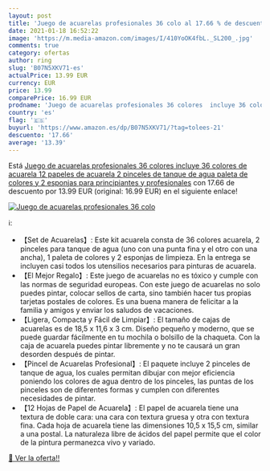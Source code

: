 ```yaml
---
layout: post
title: 'Juego de acuarelas profesionales 36 colo al 17.66 % de descuento'
date: 2021-01-18 16:52:22
image: 'https://m.media-amazon.com/images/I/410YoOK4fbL._SL200_.jpg'
comments: true
category: ofertas
author: ring
slug: 'B07N5XKV71-es'
actualPrice: 13.99 EUR
currency: EUR
price: 13.99
comparePrice: 16.99 EUR
prodname: 'Juego de acuarelas profesionales 36 colores  incluye 36 colores de acuarela  12 papeles de acuarela  2 pinceles de tanque de agua  paleta de colores y 2 esponjas para principiantes y profesionales'
country: 'es'
flag: '🇪🇸'
buyurl: 'https://www.amazon.es/dp/B07N5XKV71/?tag=tolees-21'
descuento: '17.66'
average: '13.39'
---
```


Está [Juego de acuarelas profesionales 36 colores  incluye 36 colores de acuarela  12 papeles de acuarela  2 pinceles de tanque de agua  paleta de colores y 2 esponjas para principiantes y profesionales](https://www.amazon.es/dp/B07N5XKV71/?tag=tolees-21) con 17.66 de descuento por 13.99 EUR (original: 16.99 EUR) en el siguiente enlace!

[![Juego de acuarelas profesionales 36 colo](https://m.media-amazon.com/images/I/410YoOK4fbL._SL200_.jpg)](https://www.amazon.es/dp/B07N5XKV71/?tag=tolees-21)

ℹ️:

- 【Set de Acuarelas】: Este kit acuarela consta de 36 colores acuarela, 2 pinceles para tanque de agua (uno con una punta fina y el otro con una ancha), 1 paleta de colores y 2 esponjas de limpieza. En la entrega se incluyen casi todos los utensilios necesarios para pinturas de acuarela.
- 【El Mejor Regalo】: Este juego de acuarelas no es tóxico y cumple con las normas de seguridad europeas. Con este juego de acuarelas no solo puedes pintar, colocar sellos de carta, sino también hacer tus propias tarjetas postales de colores. Es una buena manera de felicitar a la familia y amigos y enviar los saludos de vacaciones.
- 【Ligera, Compacta y Fácil de Limpiar】: El tamaño de cajas de acuarelas es de 18,5 x 11,6 x 3 cm. Diseño pequeño y moderno, que se puede guardar fácilmente en tu mochila o bolsillo de la chaqueta. Con la caja de acuarela puedes pintar libremente y no te causará un gran desorden después de pintar.
- 【Pincel de Acuarelas Profesional】: El paquete incluye 2 pinceles de tanque de agua, los cuales permitan dibujar con mejor eficiencia poniendo los colores de agua dentro de los pinceles, las puntas de los pinceles son de diferentes formas y cumplen con diferentes necesidades de pintar.
- 【12 Hojas de Papel de Acuarela】: El papel de acuarela tiene una textura de doble cara: una cara con textura gruesa y otra con textura fina. Cada hoja de acuarela tiene las dimensiones 10,5 x 15,5 cm, similar a una postal. La naturaleza libre de ácidos del papel permite que el color de la pintura permanezca vivo y variado.

[🛒 Ver la oferta!!](https://www.amazon.es/dp/B07N5XKV71/?tag=tolees-21)
